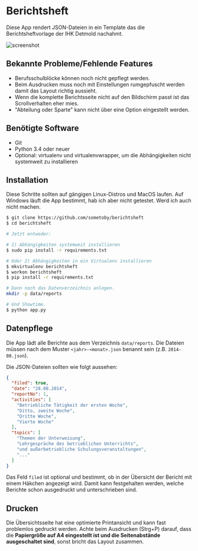 # Berichtsheft

Diese App rendert JSON-Dateien in ein Template das die Berichtsheftvorlage der IHK Detmold nachahmt.

![screenshot](https://github.com/sometoby/berichtsheft/raw/master/.screenshot.png)

## Bekannte Probleme/Fehlende Features

* Berufsschulblöcke können noch nicht gepflegt werden.
* Beim Ausdrucken muss noch mit Einstellungen rumgepfuscht werden damit das Layout richtig aussieht.
* Wenn die komplette Berichtsseite nicht auf den Bildschirm passt ist das Scrollverhalten eher mies.
* "Abteilung oder Sparte" kann nicht über eine Option eingestellt werden.

## Benötigte Software

* Git
* Python 3.4 oder neuer
* Optional: virtualenv und virtualenvwrapper, um die Abhängigkeiten nicht systemweit zu installieren

## Installation

Diese Schritte sollten auf gängigen Linux-Distros und MacOS laufen. Auf Windows läuft die App bestimmt, hab ich aber nicht getestet. Werd ich auch nicht machen.

```sh
$ git clone https://github.com/sometoby/berichtsheft
$ cd berichtsheft

# Jetzt entweder:

# 1) Abhängigkeiten systemweit installieren
$ sudo pip install -r requirements.txt

# Oder 2) Abhängigkeiten in ein Virtualenv installieren
$ mkvirtualenv berichtsheft
$ workon berichtsheft
$ pip install -r requirements.txt

# Dann noch das Datenverzeichnis anlegen.
mkdir -p data/reports

# Und Showtime.
$ python app.py
```

## Datenpflege

Die App lädt alle Berichte aus dem Verzeichnis `data/reports`. Die Dateien müssen nach dem Muster `<jahr>-<monat>.json` benannt sein (z.B. `2014-08.json`).

Die JSON-Dateien sollten wie folgt aussehen:
```json
{
  "filed": true,
  "date": "28.08.2014",
  "reportNo": 1,
  "activities": [
    "Betriebliche Tätigkeit der ersten Woche",
    "Ditto, zweite Woche",
    "Dritte Woche",
    "Vierte Woche"
  ],
  "topics": [
    "Themen der Unterweisung",
    "Lehrgespräche des betrieblichen Unterrichts",
    "und außerbetriebliche Schulungsveranstaltungen",
    "..."
  ]
}
```

Das Feld `filed` ist optional und bestimmt, ob in der Übersicht der Bericht mit einem Häkchen angezeigt wird. Damit kann festgehalten werden, welche Berichte schon ausgedruckt und unterschrieben sind.

## Drucken

Die Übersichtsseite hat eine optimierte Printansicht und kann fast problemlos gedruckt werden. Achte beim Ausdrucken (Strg+P) darauf, dass die **Papiergröße auf A4 eingestellt ist und die Seitenabstände ausgeschaltet sind**, sonst bricht das Layout zusammen.
